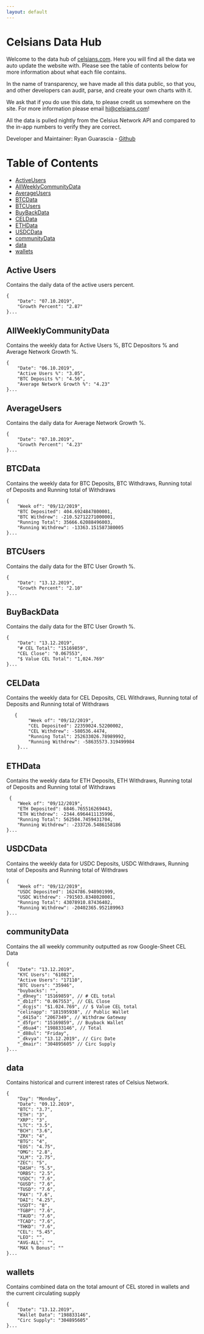 ```yaml
---
layout: default
---
```


# Celsians Data Hub

Welcome to the data hub of [celsians.com](https://www.celsians.com/). Here you will find all the data we auto update the website with. Please see the table of contents below for more information about what each file contains.

In the name of transparency, we have made all this data public, so that you, and other developers can audit, parse, and create your own charts with it.

We ask that if you do use this data, to please credit us somewhere on the site. For more information please email [hi@celsians.com](mailto:hi@celsians.com)!

All the data is pulled nightly from the Celsius Network API and compared to the in-app numbers to verify they are correct. 

Developer and Maintainer: Ryan Guarascia - [Github](https://github.com/rguarascia)


# Table of Contents

 - [ActiveUsers](#active-users)
 - [AllWeeklyCommunityData](#allweeklycommunitydata)
 - [AverageUsers](#averageusers)
 - [BTCData](#btcbata)
 - [BTCUsers](#btcusers)
 - [BuyBackData](#buybackdata)
 - [CELData](#celdata)
 - [ETHData](#ethdata)
 - [USDCData](#usdcdata)
 - [communityData](#communitydata)
 - [data](#data)
 - [wallets](#wallets)

## Active Users

Contains the daily data of the active users percent. 

    {
	    "Date": "07.10.2019",
	    "Growth Percent": "2.87"
    }...

## AllWeeklyCommunityData

Contains the weekly data for Active Users %, BTC Depositors % and Average Network Growth %.

    {
    	"Date": "06.10.2019",
    	"Active Users %": "3.05",
    	"BTC Deposits %": "4.56",
    	"Average Network Growth %": "4.23"
    }...

## AverageUsers

Contains the daily data for Average Network Growth %.

    {
    	"Date": "07.10.2019",
    	"Growth Percent": "4.23"
    }...

## BTCData

Contains the weekly data for BTC Deposits, BTC Withdraws, Running total of Deposits and Running total of Withdraws

    {
	    "Week of": "09/12/2019",
	    "BTC Deposited": 404.6924847800001,
	    "BTC Withdrew": -210.52712271000001,
	    "Running Total": 35666.62088496003,
	    "Running Withdrew": -13363.151587380005
    }...

## BTCUsers

Contains the daily data for the BTC User Growth %.

    {
        "Date": "13.12.2019",
        "Growth Percent": "2.10"
    }...

## BuyBackData

Contains the daily data for the BTC User Growth %.

    {
	    "Date": "13.12.2019",
	    "# CEL Total": "15169859",
	    "CEL Close": "0.067553",
	    "$ Value CEL Total": "1,024.769"
    }...
## CELData

Contains the weekly data for CEL Deposits, CEL Withdraws, Running total of Deposits and Running total of Withdraws

       {
	        "Week of": "09/12/2019",
	        "CEL Deposited": 22359024.52200002,
	        "CEL Withdrew": -580536.4474,
	        "Running Total": 252633026.78989992,
	        "Running Withdrew": -58635573.319499984
        }...
        
## ETHData

Contains the weekly data for ETH Deposits, ETH Withdraws, Running total of Deposits and Running total of Withdraws

     {
	    "Week of": "09/12/2019",
	    "ETH Deposited": 6846.765516269443,
	    "ETH Withdrew": -2344.6964411135996,
	    "Running Total": 562504.7459431704,
	    "Running Withdrew": -233726.5486158186
    }...
    
## USDCData

Contains the weekly data for USDC Deposits, USDC Withdraws, Running total of Deposits and Running total of Withdraws

    {
	    "Week of": "09/12/2019",
	    "USDC Deposited": 1624786.948901999,
	    "USDC Withdrew": -791503.8348020001,
	    "Running Total": 43078910.87436402,
	    "Running Withdrew": -20402365.952189963
    }...

## communityData

Contains the all weekly community outputted as row Google-Sheet CEL Data

    {
	    "Date": "13.12.2019",
	    "KYC Users": "61082",
	    "Active Users": "17110",
	    "BTC Users": "35946",
	    "buybacks": "",
	    "_d9ney": "15169859", // # CEL total
	    "_db1zf": "0.067553", // CEL Close
	    "_dcgjs": "$1.024.769", // $ Value CEL total
	    "celinapp": "181595938", // Public Wallet
	    "_d415a": "2067349", // Withdraw Gateway
	    "_d5fpr": "15169859", // Buyback Wallet
	    "_d6ua4": "198833146", // Total
	    "_d88ul": "Friday",
	    "_dkvya": "13.12.2019", // Circ Date
	    "_dmair": "304895605" // Circ Supply
    }...

## data

Contains historical and current interest rates of Celsius Network.

    {
	    "Day": "Monday",
	    "Date": "09.12.2019",
	    "BTC": "3.7",
	    "ETH": "3",
	    "XRP": "3",
	    "LTC": "3.5",
	    "BCH": "3.6",
	    "ZRX": "4",
	    "BTG": "4",
	    "EOS": "4.75",
	    "OMG": "2.8",
	    "XLM": "2.75",
	    "ZEC": "5",
	    "DASH": "5.5",
	    "ORBS": "2.5",
	    "USDC": "7.6",
	    "GUSD": "7.6",
	    "TUSD": "7.6",
	    "PAX": "7.6",
	    "DAI": "4.25",
	    "USDT": "8",
	    "TGBP": "7.6",
	    "TAUD": "7.6",
	    "TCAD": "7.6",
	    "THKD": "7.6",
	    "CEL": "5.45",
	    "LEO": "",
	    "AVG-ALL": "",
	    "MAX % Bonus": ""
    }...

## wallets

Contains combined data on the total amount of CEL stored in wallets and the current circulating supply

    {
	    "Date": "13.12.2019",
	    "Wallet Data": "198833146",
	    "Circ Supply": "304895605"
    }...
